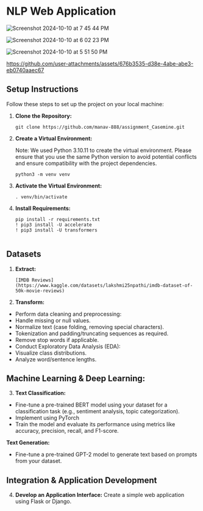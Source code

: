 # NLP Web Application

![Screenshot 2024-10-10 at 7 45 44 PM](https://github.com/user-attachments/assets/8ccda2bd-0c6d-4ef2-92cd-31f8cfd90736)


![Screenshot 2024-10-10 at 6 02 23 PM](https://github.com/user-attachments/assets/b6055fb3-29df-47e8-acb6-3c1aa61adf68)




![Screenshot 2024-10-10 at 5 51 50 PM](https://github.com/user-attachments/assets/7cfbd2f5-4faf-4bd8-a9cc-b6867e687923)




https://github.com/user-attachments/assets/676b3535-d38e-4abe-abe3-eb0740aaec67





## Setup Instructions


Follow these steps to set up the project on your local machine:

1. **Clone the Repository:**
   ```
   git clone https://github.com/manav-888/assignment_Casemine.git
   ```

2. **Create a Virtual Environment:**

   Note: We used Python 3.10.11 to create the virtual environment. Please ensure that you use the same Python version to avoid potential conflicts and ensure compatibility with the project dependencies.
   ```
   python3 -m venv venv
   ```

4. **Activate the Virtual Environment:**
   ```
   . venv/bin/activate
   ```

5. **Install Requirements:**
   ```
   pip install -r requirements.txt
   ! pip3 install -U accelerate
   ! pip3 install -U transformers  
 
   ```
## Datasets
1. **Extract:**
   ```
   [IMDB Reviews](https://www.kaggle.com/datasets/lakshmi25npathi/imdb-dataset-of-50k-movie-reviews)
   ```
2. **Transform:**
- Perform data cleaning and preprocessing:
- Handle missing or null values.
- Normalize text (case folding, removing special characters).
- Tokenization and padding/truncating sequences as required.
- Remove stop words if applicable.
- Conduct Exploratory Data Analysis (EDA):
- Visualize class distributions.
- Analyze word/sentence lengths.

## Machine Learning & Deep Learning:

3. **Text Classification:**
 
- Fine-tune a pre-trained BERT model using your dataset for a classification task (e.g., sentiment analysis, topic categorization).
- Implement using PyTorch
- Train the model and evaluate its performance using metrics like accuracy, precision, recall, and F1-score.

**Text Generation:**
- Fine-tune a pre-trained GPT-2 model to generate text based on prompts from your dataset.

## Integration & Application Development

4. **Develop an Application Interface:**
   Create a simple web application using Flask or Django.





